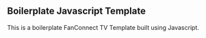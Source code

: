 ## Boilerplate Javascript Template

This is a boilerplate FanConnect TV Template built using Javascript.